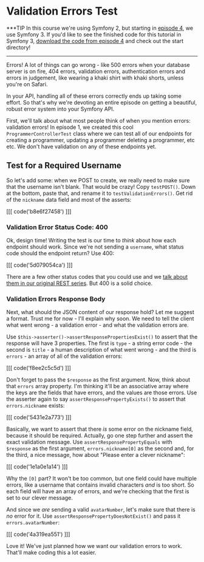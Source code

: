 # Validation Errors Test

***TIP
In this course we're using Symfony 2, but starting in [episode 4][episode_4],
we use Symfony 3. If you'd like to see the finished code for this tutorial
in Symfony 3, [download the code from episode 4][first_chapter_of_episode_4]
and check out the start directory!
***

Errors! A lot of things can go wrong - like 500 errors when your database server
is on fire, 404 errors, validation errors, authentication errors and errors in
judgement, like wearing a khaki shirt with khaki shorts, unless you're on Safari.

In your API, handling all of these errors correctly ends up taking some effort.
So that's why we're devoting an entire episode on getting a beautiful, robust error
system into your Symfony API.

First, we'll talk about what most people think of when you mention errors: validation
errors! In episode 1, we created this cool `ProgrammerControllerTest` class where
we can test all of our endpoints for creating a programmer, updating a programmer
deleting a programmer, etc etc. We don't have validation on any of these endpoints
yet.

## Test for a Required Username

So let's add some: when we POST to create, we really need to make sure that the
username isn't blank. That would be crazy! Copy `testPOST()`. Down at the bottom,
paste that, and rename it to `testValidationErrors()`. Get rid of the `nickname`
data field and most of the asserts:

[[[ code('b8e6f27458') ]]]

### Validation Error Status Code: 400

Ok, design time! Writing the test is our time to *think* about how each endpoint
should work. Since we're not sending a `username`,  what status code should the endpoint
return? Use 400:

[[[ code('5d079054ca') ]]]

There are a few other status codes that you could use and we
[talk about them in our original REST series](http://knpuniversity.com/screencast/rest/errors#writing-the-test).
But 400 is a solid choice.

### Validation Errors Response Body

Next, what should the JSON content of our response hold? Let me suggest a format.
Trust me for now - I'll explain why soon. We need to tell the client what went wrong -
a validation error - and what the validation errors are.

Use `$this->asserter()->assertResponsePropertiesExist()` to assert that the response
will have 3 properties. The first is `type` - a string error code - the second is
`title` - a human description of what went wrong - and the third is `errors` - an
array of all of the validation errors:

[[[ code('f8ee2c5c5d') ]]]

Don't forget to pass the `$response` as the first argument. Now, think about that
`errors` array property. I'm thinking it'll be an associative array where the keys
are the fields that have errors, and the values are those errors. Use the
asserter again to say `assertResponsePropertyExists()` to assert that `errors.nickname`
exists:

[[[ code('5431e2a773') ]]]

Basically, we want to assert that there *is* some error on the nickname field, because
it should be required. Actually, go one step further and assert the exact validation
message. Use `assertResponsePropertyEquals` with `$response` as the first argument,
`errors.nickname[0]` as the second and, for the third, a nice message, how about
"Please enter a clever nickname":

[[[ code('1e1a0e1a14') ]]]

Why the `[0]` part? It won't be too common, but one field could have multiple errors,
like a username that contains invalid characters *and* is too short. So each field
will have an array of errors, and we're checking that the first is set to our clever
message.

And since we *are* sending a valid `avatarNumber`, let's make sure that there is
*no* error for it. Use `assertResponsePropertyDoesNotExist()` and pass it `errors.avatarNumber`:

[[[ code('4a319ea551') ]]]

Love it! We've just planned how we want our validation errors to work. That'll make
coding this a lot easier. 


[episode_4]: https://knpuniversity.com/screencast/symfony-rest4
[first_chapter_of_episode_4]: https://knpuniversity.com/screencast/symfony-rest4/deny-access

